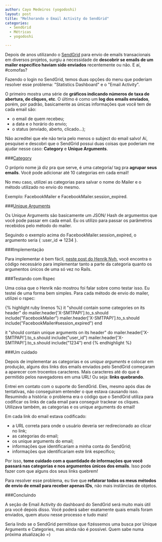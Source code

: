 ```yaml
---
author: Cayo Medeiros (yogodoshi)
layout: post
title: "Melhorando o Email Activity do SendGrid"
categories:
  - SendGrid
  - Métricas
  - yogodoshi

---
```


Depois de anos utilizando o [SendGrid](http://sendgrid.com/) para envio de emails transacionais em diversos projetos, surgiu a necessidade de **descobrir se emails de um mailer específico haviam sido enviados** recentemente ou não. E aí, #comofas?

<!--more-->

Fazendo o login no SendGrid, temos duas opções do menu que poderiam resolver esse problema: "Statistics Dashboard" e o "Email Activity".

O primeiro mostra uma série de **gráficos indicando números de taxa de abertura, de cliques, etc**. O último é como um **log dos emails enviados**, porém, por padrão, basicamente as únicas informações que você tem de cada email são:

* o email de quem recebeu;
* a data e o horário do envio;
* o status (enviado, aberto, clicado...);

Não acreditei que ele não teria pelo menos o subject do email salvo! Aí, pesquisei e descobri que o SendGrid possui duas coisas que poderiam me ajudar nesse caso: **Category** e **Unique Arguments**.

###[Category](http://sendgrid.com/docs/API_Reference/SMTP_API/categories.html)

O próprio nome já diz pra que serve, é uma categoria/ tag pra **agrupar seus emails**. Você pode adicionar até 10 categorias em cada email!

No meu caso, utilizei as categorias para salvar o nome do Mailer e o método utilizado no envio do mesmo.

Exemplo: FacebookMailer e FacebookMailer.session_expired.

###[Unique Arguments](http://sendgrid.com/docs/API_Reference/SMTP_API/unique_arguments.html)

Os Unique Arguments são basicamente um JSON/ Hash de argumentos que você pode passar em cada email. Eu os utilizo para passar os parâmetros recebidos pelo método do mailer.

Seguindo o exemplo acima do FacebookMailer.session_expired, o argumento seria { :user_id => 1234 }.

###Implementação

Para implementar é bem fácil, [neste post do Henrik Nyh](http://thepugautomatic.com/2012/08/sendgrid-metadata-and-rails/), você encontra o código necessário para implementar tanto a parte da categoria quanto os argumentos únicos de uma só vez no Rails.

###Testando com Rspec

Uma coisa que o Henrik não mostrou foi falar sobre como testar isso. Eu testei de uma forma bem simples. Para cada método de envio do mailer, utilizei o rspec:

{% highlight ruby linenos %}
it "should contain some categories on its header" do
  mailer.header['X-SMTPAPI'].to_s.should include("FacebookMailer")
  mailer.header['X-SMTPAPI'].to_s.should include("FacebookMailer#session_expired")
end

it "should contain unique arguments on its header" do
  mailer.header['X-SMTPAPI'].to_s.should include("user_id")
  mailer.header['X-SMTPAPI'].to_s.should include("1234")
end
{% endhighlight %}

###Um cuidado

Depois de implementar as categorias e os *unique arguments* e colocar em produção, alguns dos links dos emails enviados pelo SendGrid começaram a aparecer com trocentos caracteres. Mais caracteres até do que é permitido pelos navegadores em uma URL! Ou seja: **links quebrando**.

Entrei em contato com o suporte do SendGrid. Eles, mesmo após dias de tentativas, não conseguiram entender o que estava causando isso. Resumindo a história: o problema era o código que o SendGrid utiliza para codificar os links de cada email para conseguir trackear os cliques. Utilizava também, as categorias e os unique arguments do email!

Em cada link do email estava codificado:

* a URL correta para onde o usuário deveria ser redirecionado ao clicar no link;
* as categorias do email;
* os unique arguments do email;
* informações que identificariam a minha conta do SendGrid;
* informações que identificariam este link específico;

Por isso, **tome cuidado com a quantidade de informações que você passará nas categorias e nos argumentos únicos dos emails**. Isso pode fazer com que alguns dos seus links quebrem!

Para resolver esse problema, eu tive que **refatorar todos os meus métodos de envio de email para receber apenas IDs**, não mais instâncias de objetos.

###Concluindo

A seção de Email Activity do dashboard do SendGrid será muito mais útil pra você depois disso. Você poderá saber exatamente quais emails foram enviados, quem atuou nesse processo e tudo mais!

Seria lindo se o SendGrid permitisse que fizéssemos uma busca por Unique Arguments e Categories, mas ainda não é possível. Quem sabe numa próxima atualização =)
